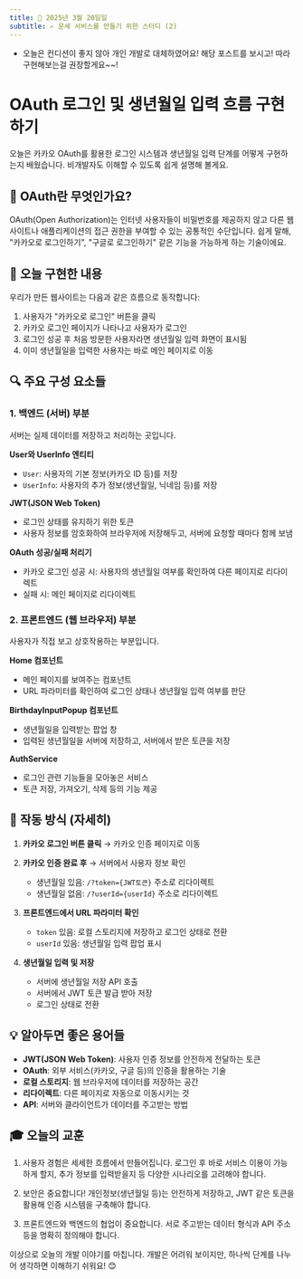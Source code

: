 ```yaml
---
title: 📅 2025년 3월 20일일
subtitle: ✍️ 운세 서비스를 만들기 위한 스터디 (2)
---
```


* 오늘은 컨디션이 좋지 않아 개인 개발로 대체하였어요!
해당 포스트를 보시고! 따라 구현해보는걸 권장할게요~~!


# OAuth 로그인 및 생년월일 입력 흐름 구현하기

오늘은 카카오 OAuth를 활용한 로그인 시스템과 생년월일 입력 단계를 어떻게 구현하는지 배웠습니다. 비개발자도 이해할 수 있도록 쉽게 설명해 볼게요.

## 🤔 OAuth란 무엇인가요?

OAuth(Open Authorization)는 인터넷 사용자들이 비밀번호를 제공하지 않고 다른 웹사이트나 애플리케이션의 접근 권한을 부여할 수 있는 공통적인 수단입니다. 쉽게 말해, "카카오로 로그인하기", "구글로 로그인하기" 같은 기능을 가능하게 하는 기술이에요.

## 📱 오늘 구현한 내용

우리가 만든 웹사이트는 다음과 같은 흐름으로 동작합니다:

1. 사용자가 "카카오로 로그인" 버튼을 클릭
2. 카카오 로그인 페이지가 나타나고 사용자가 로그인
3. 로그인 성공 후 처음 방문한 사용자라면 생년월일 입력 화면이 표시됨
4. 이미 생년월일을 입력한 사용자는 바로 메인 페이지로 이동

## 🔍 주요 구성 요소들

### 1. 백엔드 (서버) 부분

서버는 실제 데이터를 저장하고 처리하는 곳입니다.

**User와 UserInfo 엔티티**
- `User`: 사용자의 기본 정보(카카오 ID 등)를 저장
- `UserInfo`: 사용자의 추가 정보(생년월일, 닉네임 등)를 저장

**JWT(JSON Web Token)**
- 로그인 상태를 유지하기 위한 토큰
- 사용자 정보를 암호화하여 브라우저에 저장해두고, 서버에 요청할 때마다 함께 보냄

**OAuth 성공/실패 처리기**
- 카카오 로그인 성공 시: 사용자의 생년월일 여부를 확인하여 다른 페이지로 리다이렉트
- 실패 시: 메인 페이지로 리다이렉트

### 2. 프론트엔드 (웹 브라우저) 부분

사용자가 직접 보고 상호작용하는 부분입니다.

**Home 컴포넌트**
- 메인 페이지를 보여주는 컴포넌트
- URL 파라미터를 확인하여 로그인 상태나 생년월일 입력 여부를 판단

**BirthdayInputPopup 컴포넌트**
- 생년월일을 입력받는 팝업 창
- 입력된 생년월일을 서버에 저장하고, 서버에서 받은 토큰을 저장

**AuthService**
- 로그인 관련 기능들을 모아놓은 서비스
- 토큰 저장, 가져오기, 삭제 등의 기능 제공

## 🧩 작동 방식 (자세히)

1. **카카오 로그인 버튼 클릭** → 카카오 인증 페이지로 이동

2. **카카오 인증 완료 후** → 서버에서 사용자 정보 확인
   - 생년월일 있음: `/?token={JWT토큰}` 주소로 리다이렉트
   - 생년월일 없음: `/?userId={userId}` 주소로 리다이렉트

3. **프론트엔드에서 URL 파라미터 확인**
   - `token` 있음: 로컬 스토리지에 저장하고 로그인 상태로 전환
   - `userId` 있음: 생년월일 입력 팝업 표시

4. **생년월일 입력 및 저장**
   - 서버에 생년월일 저장 API 호출
   - 서버에서 JWT 토큰 발급 받아 저장
   - 로그인 상태로 전환

## 💡 알아두면 좋은 용어들

- **JWT(JSON Web Token)**: 사용자 인증 정보를 안전하게 전달하는 토큰
- **OAuth**: 외부 서비스(카카오, 구글 등)의 인증을 활용하는 기술
- **로컬 스토리지**: 웹 브라우저에 데이터를 저장하는 공간
- **리다이렉트**: 다른 페이지로 자동으로 이동시키는 것
- **API**: 서버와 클라이언트가 데이터를 주고받는 방법

## 🎓 오늘의 교훈

1. 사용자 경험은 세세한 흐름에서 만들어집니다. 로그인 후 바로 서비스 이용이 가능하게 할지, 추가 정보를 입력받을지 등 다양한 시나리오를 고려해야 합니다.

2. 보안은 중요합니다! 개인정보(생년월일 등)는 안전하게 저장하고, JWT 같은 토큰을 활용해 인증 시스템을 구축해야 합니다.

3. 프론트엔드와 백엔드의 협업이 중요합니다. 서로 주고받는 데이터 형식과 API 주소 등을 명확히 정의해야 합니다.

이상으로 오늘의 개발 이야기를 마칩니다. 개발은 어려워 보이지만, 하나씩 단계를 나누어 생각하면 이해하기 쉬워요! 😊